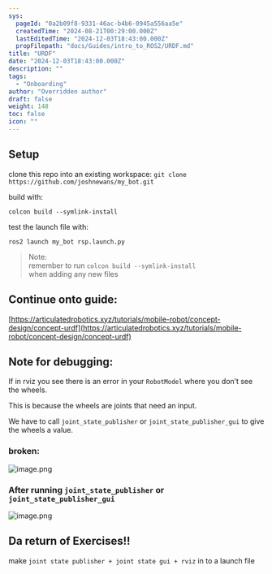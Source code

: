 ```yaml
---
sys:
  pageId: "0a2b09f8-9331-46ac-b4b6-0945a556aa5e"
  createdTime: "2024-08-21T00:29:00.000Z"
  lastEditedTime: "2024-12-03T18:43:00.000Z"
  propFilepath: "docs/Guides/intro_to_ROS2/URDF.md"
title: "URDF"
date: "2024-12-03T18:43:00.000Z"
description: ""
tags:
  - "Onboarding"
author: "Overridden author"
draft: false
weight: 148
toc: false
icon: ""
---
```


## Setup

clone this repo into an existing workspace:
`git clone https://github.com/joshnewans/my_bot.git`

build with:

`colcon build --symlink-install`

test the launch file with:

`ros2 launch my_bot rsp.launch.py`

> Note:  
> remember to run `colcon build --symlink-install`  
> when adding any new files

## Continue onto guide:

[https://articulatedrobotics.xyz/tutorials/mobile-robot/concept-design/concept-urdf](https://articulatedrobotics.xyz/tutorials/mobile-robot/concept-design/concept-urdf)

## Note for debugging:

If in rviz you see there is an error in your `RobotModel` where you don’t see the wheels.

This is because the wheels are joints that need an input. 

We have to call `joint_state_publisher` or `joint_state_publisher_gui` to give the wheels a value.

### broken:

![image.png](https://prod-files-secure.s3.us-west-2.amazonaws.com/d518164a-d88e-44d1-a4ee-3adb3bd8bce0/96a1d089-1f17-4dbf-8563-f2aef56a4d37/image.png?X-Amz-Algorithm=AWS4-HMAC-SHA256&X-Amz-Content-Sha256=UNSIGNED-PAYLOAD&X-Amz-Credential=ASIAZI2LB466RN6HNQKN%2F20250307%2Fus-west-2%2Fs3%2Faws4_request&X-Amz-Date=20250307T160949Z&X-Amz-Expires=3600&X-Amz-Security-Token=IQoJb3JpZ2luX2VjEAAaCXVzLXdlc3QtMiJHMEUCIEHsSjq8qK1gW3sC3Ot5R%2BJDVTMTzwFOM9p0AknTaCHjAiEAqo7kO4P3LxExjIYZ0G1RzMEWt5aQhaW0EGF8SUqpkbwq%2FwMISRAAGgw2Mzc0MjMxODM4MDUiDIVAfGQuY33rE9D%2BIyrcA7yWwKscDoFk8AyjAKXtjHwiY7azzVZmJrQK21157ljUnu8H4Uvswy6Xcxox4ktMQi0HcZ4DGN%2FezoijMb4Twm2%2BOwLvm03fQHGnp7Xpda731lk53cWAXtrKNqws7tp5rCyuWhdW7Pr27hld0JDXF1hfYMTjIMfeWFPC8hRp59WH0w2VH1qqc1l4dioPF72zXnj%2BrAmSvOe9yULtuGJfd5CKYKQwRsk3BdLWBO9f%2BuOHbrhIWARPl02a7wVEEyDxqovfuBSg65dlniseZbBD6gjcE9eRdrPTb30PgTIKxgUsUvLI6KzuZxnoIqNDrZoQgv7dI%2FgmTrbCcAmloHQpL6wuLsbUMIYQJP64NDmMMMH1UsXp2%2FG8pqoAxpa4%2FEJ6uDn0hdm6INu3xTBIzWKh4zXt4vIxH8lVpoZVUF1Pya3oyA5y5eKrYtM1%2BhTrN4l%2BxOwac8LWYm8QS5%2Bn4a4uEmSLoKPeD50SGhMS9X8wOQwnYRp%2FN3eNm%2FEkDp4PUV5M5Ok7Rkbb2r5fY6vWN8JOiQQ7wrGwbuhG%2FcEFU7gFuLu7CVhBk4gHh2cBVbu26r2PkVtwhXQabqbW6ut7wMPyKnIKz8BLoTOwypU1%2Bk8cMU5dcjSzlZ7mg9EWE%2B0DMLifrL4GOqUBIVQc%2Bwa949hnPun1jsSPejWVsZawGuT%2FaH6UV6ubnAwFyry85BWerJI0xEByeJyfNPPkBgi1mzdzaW3uRxj3%2B4peNFPthk%2Fp3Yv3nhQcKurDk3J7hXayQoYoHN97YMAteMvEOL3xEk%2Ftm3%2B9UsSTpBHZzC4bRnMZOFYWFp2SKW02ppdcyKKicrU3JuXST6KcXaUMm0m4MpD9tMxA6aw8B%2FlptVf4&X-Amz-Signature=f093ba5a536aecc0c5d368d171b1502b03019dd072998b28752ea0fb821cd3b2&X-Amz-SignedHeaders=host&x-id=GetObject)

### After running `joint_state_publisher` or `joint_state_publisher_gui`

![image.png](https://prod-files-secure.s3.us-west-2.amazonaws.com/d518164a-d88e-44d1-a4ee-3adb3bd8bce0/130c99c7-1b0b-4031-9953-844fc3950ff4/image.png?X-Amz-Algorithm=AWS4-HMAC-SHA256&X-Amz-Content-Sha256=UNSIGNED-PAYLOAD&X-Amz-Credential=ASIAZI2LB466RN6HNQKN%2F20250307%2Fus-west-2%2Fs3%2Faws4_request&X-Amz-Date=20250307T160949Z&X-Amz-Expires=3600&X-Amz-Security-Token=IQoJb3JpZ2luX2VjEAAaCXVzLXdlc3QtMiJHMEUCIEHsSjq8qK1gW3sC3Ot5R%2BJDVTMTzwFOM9p0AknTaCHjAiEAqo7kO4P3LxExjIYZ0G1RzMEWt5aQhaW0EGF8SUqpkbwq%2FwMISRAAGgw2Mzc0MjMxODM4MDUiDIVAfGQuY33rE9D%2BIyrcA7yWwKscDoFk8AyjAKXtjHwiY7azzVZmJrQK21157ljUnu8H4Uvswy6Xcxox4ktMQi0HcZ4DGN%2FezoijMb4Twm2%2BOwLvm03fQHGnp7Xpda731lk53cWAXtrKNqws7tp5rCyuWhdW7Pr27hld0JDXF1hfYMTjIMfeWFPC8hRp59WH0w2VH1qqc1l4dioPF72zXnj%2BrAmSvOe9yULtuGJfd5CKYKQwRsk3BdLWBO9f%2BuOHbrhIWARPl02a7wVEEyDxqovfuBSg65dlniseZbBD6gjcE9eRdrPTb30PgTIKxgUsUvLI6KzuZxnoIqNDrZoQgv7dI%2FgmTrbCcAmloHQpL6wuLsbUMIYQJP64NDmMMMH1UsXp2%2FG8pqoAxpa4%2FEJ6uDn0hdm6INu3xTBIzWKh4zXt4vIxH8lVpoZVUF1Pya3oyA5y5eKrYtM1%2BhTrN4l%2BxOwac8LWYm8QS5%2Bn4a4uEmSLoKPeD50SGhMS9X8wOQwnYRp%2FN3eNm%2FEkDp4PUV5M5Ok7Rkbb2r5fY6vWN8JOiQQ7wrGwbuhG%2FcEFU7gFuLu7CVhBk4gHh2cBVbu26r2PkVtwhXQabqbW6ut7wMPyKnIKz8BLoTOwypU1%2Bk8cMU5dcjSzlZ7mg9EWE%2B0DMLifrL4GOqUBIVQc%2Bwa949hnPun1jsSPejWVsZawGuT%2FaH6UV6ubnAwFyry85BWerJI0xEByeJyfNPPkBgi1mzdzaW3uRxj3%2B4peNFPthk%2Fp3Yv3nhQcKurDk3J7hXayQoYoHN97YMAteMvEOL3xEk%2Ftm3%2B9UsSTpBHZzC4bRnMZOFYWFp2SKW02ppdcyKKicrU3JuXST6KcXaUMm0m4MpD9tMxA6aw8B%2FlptVf4&X-Amz-Signature=ec8631099cac848e05adf5b127f8e39ef58d9e846f465b8a510930dddc860def&X-Amz-SignedHeaders=host&x-id=GetObject)

## Da return of Exercises!!

make `joint state publisher + joint state gui + rviz` in to a launch file
